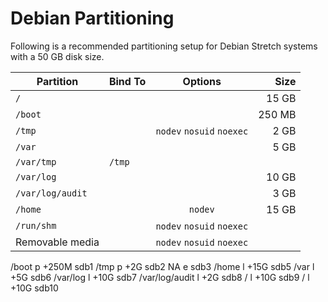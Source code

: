 # Debian Partitioning

Following is a recommended partitioning setup for Debian Stretch systems with a
50 GB disk size.

| Partition        | Bind To | Options                   | Size     |
| ---------------- | ------- | :-----------------------: | -------: |
| `/`              |         |                           | 15 GB    |
| `/boot`          |         |                           | 250 MB   |
| `/tmp`           |         | `nodev` `nosuid` `noexec` | 2 GB     |
| `/var`           |         |                           | 5 GB     |
| `/var/tmp`       | `/tmp`  |                           |          |
| `/var/log`       |         |                           | 10 GB    |
| `/var/log/audit` |         |                           | 3 GB     |
| `/home`          |         | `nodev`                   | 15 GB    |
| `/run/shm`       |         | `nodev` `nosuid` `noexec` |          |
| Removable media  |         | `nodev` `nosuid` `noexec` |          |


/boot             p   +250M     sdb1
/tmp              p   +2G       sdb2
NA                e             sdb3
/home             l   +15G      sdb5
/var              l   +5G       sdb6
/var/log          l   +10G      sdb7
/var/log/audit    l   +2G       sdb8
/                 l   +10G      sdb9
/                 l   +10G      sdb10
